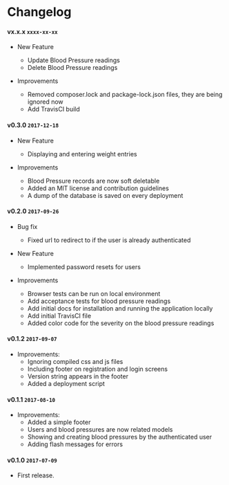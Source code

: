 # Changelog

#### vx.x.x `xxxx-xx-xx`
- New Feature
  - Update Blood Pressure readings
  - Delete Blood Pressure readings

- Improvements
  - Removed composer.lock and package-lock.json files, they are being ignored now
  - Add TravisCI build

#### v0.3.0 `2017-12-18`
- New Feature
  - Displaying and entering weight entries

- Improvements
  - Blood Pressure records are now soft deletable
  - Added an MIT license and contribution guidelines
  - A dump of the database is saved on every deployment

#### v0.2.0 `2017-09-26`
- Bug fix
  - Fixed url to redirect to if the user is already authenticated

- New Feature
  - Implemented password resets for users

- Improvements
  - Browser tests can be run on local environment
  - Add acceptance tests for blood pressure readings
  - Add initial docs for installation and running the application locally
  - Add initial TravisCI file
  - Added color code for the severity on the blood pressure readings

#### v0.1.2 `2017-09-07`
- Improvements:
  - Ignoring compiled css and js files
  - Including footer on registration and login screens
  - Version string appears in the footer
  - Added a deployment script

#### v0.1.1 `2017-08-10`
- Improvements:
  - Added a simple footer
  - Users and blood pressures are now related models
  - Showing and creating blood pressures by the authenticated user
  - Adding flash messages for errors

#### v0.1.0 `2017-07-09`
- First release.
